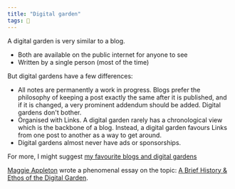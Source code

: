 ```yaml
---
title: "Digital garden"
tags: 🌱
---
```

A digital garden is very similar to a blog.

- Both are available on the public internet for anyone to see
- Written by a single person (most of the time)

But digital gardens have a few differences:

- All notes are permanently a work in progress. Blogs prefer the philosophy of keeping a post exactly the same after it is published, and if it is changed, a very prominent addendum should be added. Digital gardens don't bother.
- Organised with Links. A digital garden rarely has a chronological view which is the backbone of a blog. Instead, a digital garden favours Links from one post to another as a way to get around.
- Digital gardens almost never have ads or sponsorships.

For more, I might suggest [my favourite blogs and digital gardens](My%20favourite%20blogs)

[Maggie Appleton](notes/Maggie%20Appleton) wrote a phenomenal essay on the topic: [A Brief History & Ethos of the Digital Garden](https://maggieappleton.com/garden-history).